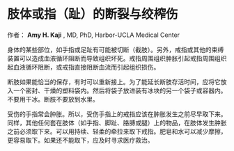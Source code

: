 # 肢体或指（趾）的断裂与绞榨伤

作者： **Amy H. Kaji** , MD, PhD, Harbor-UCLA Medical Center

身体的某些部位，如手指或足趾有可能被切断（截肢）。另外，戒指或其他的束缚装置可以造成血液循环阻断而导致组织坏死。戒指周围组织肿胀引起戒指周围组织起血液循环阻断，或戒指直接阻断血流而引起组织损伤。

断肢如果能恰当的保存，有时可以重新接上。为了能延长断肢存活时间，应将它放入一个密封、干燥的塑料袋内。然后将袋子放进装有冰块的另一个袋子或容器内。不要用干冰。断肢不要放到水里。

受伤的手指常会肿胀。所以，受伤手指上的戒指应该在肿胀发生之前尽早取下来。同样，其他任何套在肢体（如手指、脚趾、胳膊或腿）上的物品，在肢体发生肿胀之前必须取下来。可以用持续、轻柔的牵拉来取下戒指。肥皂和水可以减少摩擦，更容易取下。如果还不能取下，应及时寻求医疗救治。